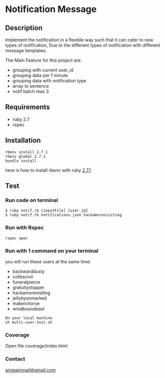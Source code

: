 # Notification Message 
## Description 
 Implement the notification in a flexible way such that it can cater to new types of notification, Due to the different types of notification with different message templates.

The Main Feature for this project are:
- grouping with current user_id
- grouping data per 1 minute
- grouping data with notification type
- array to sentence
- notif batch max 3

## Requirements
- ruby 2.7
- rspec

## Installation
```
rbenv install 2.7.1
rbenv global 2.7.1
bundle install
```
here is how to install rbenv with ruby [2.7.1](https://www.techiediaries.com/install-ruby-2-7-rails-6-ubuntu-20-04/)


## Test

### Run code on terminal
```
$ ruby notif.rb [inputFile] [user_id]
$ ruby notif.rb notifications.json hackamorevisiting
```

### Run with Rspec

```
rspec spec
```
### Run with 1 command on your terminal 
you will run these users at the same time:
- backwarddusty
- collescivil
- funeralpierce
- gratuitystopper
- hackamorevisiting
- jellybyunmarked
- makerchorse
- windboundeast
```
On your local machine
sh multi-user-test.sh
```

### Coverage
Open file coverage/index.html

### Contact

anggainmail@gmail.com

